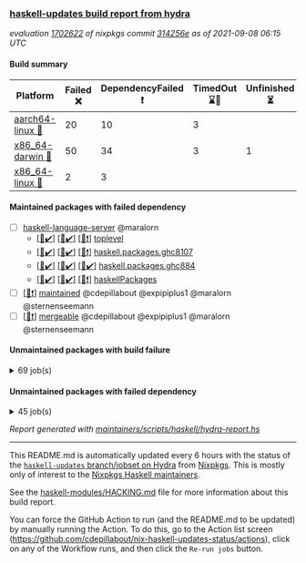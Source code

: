 ### [haskell-updates build report from hydra](https://hydra.nixos.org/jobset/nixpkgs/haskell-updates)
*evaluation [1702622](https://hydra.nixos.org/eval/1702622) of nixpkgs commit [314256e](https://github.com/NixOS/nixpkgs/commits/314256eb0fc76328f629f3c36757a9b33a4e7860) as of 2021-09-08 06:15 UTC*
#### Build summary

 | Platform | Failed :x: | DependencyFailed :heavy_exclamation_mark: | TimedOut :hourglass::no_entry_sign: | Unfinished :hourglass_flowing_sand: | Success :heavy_check_mark: | 
 | --- | --- | --- | --- | --- | --- | 
 | [aarch64-linux :iphone:](https://hydra.nixos.org/eval/1702622?filter=.aarch64-linux) | 20 | 10 | 3 |  | 6700 | 
 | [x86_64-darwin :apple:](https://hydra.nixos.org/eval/1702622?filter=.x86_64-darwin) | 50 | 34 | 3 | 1 | 6596 | 
 | [x86_64-linux :penguin:](https://hydra.nixos.org/eval/1702622?filter=.x86_64-linux) | 2 | 3 |  |  | 6771 | 
#### Maintained packages with failed dependency
- [ ] [haskell-language-server](https://hydra.nixos.org/eval/1702622?filter=haskell-language-server) @maralorn
  - [[:iphone::heavy_check_mark:]](https://hydra.nixos.org/build/152362454) [[:apple::heavy_check_mark:]](https://hydra.nixos.org/build/152362446) [[:penguin::heavy_exclamation_mark:]](https://hydra.nixos.org/build/152362448) [toplevel](https://hydra.nixos.org/eval/1702622?filter=haskell-language-server)
  - [[:iphone::heavy_check_mark:]](https://hydra.nixos.org/build/152362456) [[:apple::heavy_check_mark:]](https://hydra.nixos.org/build/152362422) [[:penguin::heavy_exclamation_mark:]](https://hydra.nixos.org/build/152362487) [haskell.packages.ghc8107](https://hydra.nixos.org/eval/1702622?filter=haskell.packages.ghc8107.haskell-language-server)
  - [[:iphone::heavy_check_mark:]](https://hydra.nixos.org/build/152316667) [[:apple::heavy_check_mark:]](https://hydra.nixos.org/build/152314885) [[:penguin::heavy_check_mark:]](https://hydra.nixos.org/build/152322826) [haskell.packages.ghc884](https://hydra.nixos.org/eval/1702622?filter=haskell.packages.ghc884.haskell-language-server)
  - [[:iphone::heavy_check_mark:]](https://hydra.nixos.org/build/152362445) [[:apple::heavy_check_mark:]](https://hydra.nixos.org/build/152362419) [[:penguin::heavy_exclamation_mark:]](https://hydra.nixos.org/build/152362447) [haskellPackages](https://hydra.nixos.org/eval/1702622?filter=haskellPackages.haskell-language-server)
- [ ] [[:penguin::heavy_exclamation_mark:]](https://hydra.nixos.org/build/152373448) [maintained](https://hydra.nixos.org/eval/1702622?filter=maintained) @cdepillabout @expipiplus1 @maralorn @sternenseemann
- [ ] [[:penguin::heavy_exclamation_mark:]](https://hydra.nixos.org/build/152362500) [mergeable](https://hydra.nixos.org/eval/1702622?filter=mergeable) @cdepillabout @expipiplus1 @maralorn @sternenseemann
#### Unmaintained packages with build failure
<details><summary>69 job(s) </summary>

- [ ] [[:iphone::heavy_check_mark:]](https://hydra.nixos.org/build/152321470) [[:apple::x:]](https://hydra.nixos.org/build/152318672) [[:penguin::heavy_check_mark:]](https://hydra.nixos.org/build/152322782) [haskellPackages.FractalArt](https://hydra.nixos.org/eval/1702622?filter=haskellPackages.FractalArt) 
- [ ] [[:iphone::x:]](https://hydra.nixos.org/build/151723150) [[:apple::heavy_check_mark:]](https://hydra.nixos.org/build/151731482) [[:penguin::heavy_check_mark:]](https://hydra.nixos.org/build/151717379) [haskellPackages.HsASA](https://hydra.nixos.org/eval/1702622?filter=haskellPackages.HsASA) 
- [ ] [[:iphone::x:]](https://hydra.nixos.org/build/152318988) [[:apple::heavy_check_mark:]](https://hydra.nixos.org/build/152317031) [[:penguin::heavy_check_mark:]](https://hydra.nixos.org/build/152319415) [haskellPackages.OrderedBits](https://hydra.nixos.org/eval/1702622?filter=haskellPackages.OrderedBits) 
- [ ] [[:iphone::x:]](https://hydra.nixos.org/build/152323302) [[:apple::heavy_check_mark:]](https://hydra.nixos.org/build/152318404) [[:penguin::heavy_check_mark:]](https://hydra.nixos.org/build/152318942) [haskellPackages.accelerate-llvm](https://hydra.nixos.org/eval/1702622?filter=haskellPackages.accelerate-llvm) 
- [ ] [[:iphone::x:]](https://hydra.nixos.org/build/151975782) [[:apple::heavy_check_mark:]](https://hydra.nixos.org/build/151975423) [[:penguin::heavy_check_mark:]](https://hydra.nixos.org/build/151977034) [haskellPackages.cdar-mBound](https://hydra.nixos.org/eval/1702622?filter=haskellPackages.cdar-mBound) 
- [ ] [[:iphone::heavy_check_mark:]](https://hydra.nixos.org/build/151717421) [[:apple::x:]](https://hydra.nixos.org/build/151730444) [[:penguin::heavy_check_mark:]](https://hydra.nixos.org/build/151719104) [haskellPackages.chiphunk](https://hydra.nixos.org/eval/1702622?filter=haskellPackages.chiphunk) 
- [ ] [[:iphone::heavy_check_mark:]](https://hydra.nixos.org/build/151970661) [[:apple::x:]](https://hydra.nixos.org/build/151977550) [[:penguin::heavy_check_mark:]](https://hydra.nixos.org/build/151978850) [haskellPackages.di-core](https://hydra.nixos.org/eval/1702622?filter=haskellPackages.di-core) 
- [ ] [[:iphone::heavy_check_mark:]](https://hydra.nixos.org/build/151724586) [[:apple::x:]](https://hydra.nixos.org/build/151715416) [[:penguin::heavy_check_mark:]](https://hydra.nixos.org/build/151723716) [haskellPackages.discount](https://hydra.nixos.org/eval/1702622?filter=haskellPackages.discount) 
- [ ] [[:iphone::heavy_check_mark:]](https://hydra.nixos.org/build/151722308) [[:apple::x:]](https://hydra.nixos.org/build/151717848) [[:penguin::heavy_check_mark:]](https://hydra.nixos.org/build/151715159) [haskellPackages.diskhash](https://hydra.nixos.org/eval/1702622?filter=haskellPackages.diskhash) 
- [ ] [[:iphone::x:]](https://hydra.nixos.org/build/151719661) [[:apple::x:]](https://hydra.nixos.org/build/151735374) [[:penguin::heavy_check_mark:]](https://hydra.nixos.org/build/151725956) [haskellPackages.easytensor](https://hydra.nixos.org/eval/1702622?filter=haskellPackages.easytensor) 
- [ ] [[:iphone::heavy_check_mark:]](https://hydra.nixos.org/build/152315881) [[:apple::x:]](https://hydra.nixos.org/build/152318892) [[:penguin::heavy_check_mark:]](https://hydra.nixos.org/build/152314763) [haskellPackages.epub-tools](https://hydra.nixos.org/eval/1702622?filter=haskellPackages.epub-tools) 
- [ ] [[:iphone::heavy_check_mark:]](https://hydra.nixos.org/build/152318977) [[:apple::x:]](https://hydra.nixos.org/build/152318064) [[:penguin::heavy_check_mark:]](https://hydra.nixos.org/build/152319197) [haskellPackages.exinst](https://hydra.nixos.org/eval/1702622?filter=haskellPackages.exinst) 
- [ ] [[:iphone::heavy_check_mark:]](https://hydra.nixos.org/build/151730435) [[:apple::x:]](https://hydra.nixos.org/build/151723038) [[:penguin::heavy_check_mark:]](https://hydra.nixos.org/build/151729481) [haskellPackages.float128](https://hydra.nixos.org/eval/1702622?filter=haskellPackages.float128) 
- [ ] [[:iphone::x:]](https://hydra.nixos.org/build/151727007) [[:apple::heavy_check_mark:]](https://hydra.nixos.org/build/151722041) [[:penguin::heavy_check_mark:]](https://hydra.nixos.org/build/151715089) [haskellPackages.freetype2](https://hydra.nixos.org/eval/1702622?filter=haskellPackages.freetype2) 
- [ ] [[:iphone::heavy_check_mark:]](https://hydra.nixos.org/build/152324859) [[:apple::x:]](https://hydra.nixos.org/build/152316779) [[:penguin::heavy_check_mark:]](https://hydra.nixos.org/build/152317315) [haskellPackages.gi-gdkx11](https://hydra.nixos.org/eval/1702622?filter=haskellPackages.gi-gdkx11) 
- [ ] [[:iphone::x:]](https://hydra.nixos.org/build/151727306) [[:penguin::heavy_check_mark:]](https://hydra.nixos.org/build/151724718) [haskellPackages.gnome-keyring](https://hydra.nixos.org/eval/1702622?filter=haskellPackages.gnome-keyring) 
- [ ] [[:iphone::heavy_check_mark:]](https://hydra.nixos.org/build/152319877) [[:apple::x:]](https://hydra.nixos.org/build/152317687) [[:penguin::heavy_check_mark:]](https://hydra.nixos.org/build/152315220) [haskellPackages.gtk-traymanager](https://hydra.nixos.org/eval/1702622?filter=haskellPackages.gtk-traymanager) 
- [ ] [[:iphone::heavy_check_mark:]](https://hydra.nixos.org/build/152323277) [[:apple::x:]](https://hydra.nixos.org/build/152318685) [[:penguin::heavy_check_mark:]](https://hydra.nixos.org/build/152318788) [haskellPackages.hamid](https://hydra.nixos.org/eval/1702622?filter=haskellPackages.hamid) 
- [ ] [[:iphone::heavy_check_mark:]](https://hydra.nixos.org/build/151725530) [[:apple::x:]](https://hydra.nixos.org/build/151724884) [[:penguin::heavy_check_mark:]](https://hydra.nixos.org/build/151728947) [haskellPackages.hid](https://hydra.nixos.org/eval/1702622?filter=haskellPackages.hid) 
- [ ] [[:iphone::heavy_check_mark:]](https://hydra.nixos.org/build/152322895) [[:apple::x:]](https://hydra.nixos.org/build/152317465) [[:penguin::heavy_check_mark:]](https://hydra.nixos.org/build/152317119) [haskellPackages.higher-leveldb](https://hydra.nixos.org/eval/1702622?filter=haskellPackages.higher-leveldb) 
- [ ] [[:iphone::heavy_check_mark:]](https://hydra.nixos.org/build/152314408) [[:apple::x:]](https://hydra.nixos.org/build/152322578) [[:penguin::heavy_check_mark:]](https://hydra.nixos.org/build/152316799) [haskellPackages.highlight](https://hydra.nixos.org/eval/1702622?filter=haskellPackages.highlight) 
- [ ] [[:iphone::heavy_check_mark:]](https://hydra.nixos.org/build/152362455) [[:apple::heavy_check_mark:]](https://hydra.nixos.org/build/152362485) [[:penguin::x:]](https://hydra.nixos.org/build/152362480) [haskellPackages.hls-splice-plugin](https://hydra.nixos.org/eval/1702622?filter=haskellPackages.hls-splice-plugin) 
- [ ] [[:iphone::heavy_check_mark:]](https://hydra.nixos.org/build/152316945) [[:apple::x:]](https://hydra.nixos.org/build/152314988) [[:penguin::heavy_check_mark:]](https://hydra.nixos.org/build/152317393) [haskellPackages.hmatrix-morpheus](https://hydra.nixos.org/eval/1702622?filter=haskellPackages.hmatrix-morpheus) 
- [ ] [[:iphone::heavy_check_mark:]](https://hydra.nixos.org/build/151731650) [[:apple::x:]](https://hydra.nixos.org/build/151721565) [[:penguin::heavy_check_mark:]](https://hydra.nixos.org/build/151730119) [haskellPackages.hmidi](https://hydra.nixos.org/eval/1702622?filter=haskellPackages.hmidi) 
- [ ] [[:iphone::x:]](https://hydra.nixos.org/build/152321604) [[:apple::heavy_check_mark:]](https://hydra.nixos.org/build/152319918) [[:penguin::heavy_check_mark:]](https://hydra.nixos.org/build/152324298) [haskellPackages.hq](https://hydra.nixos.org/eval/1702622?filter=haskellPackages.hq) 
- [ ] [[:iphone::heavy_check_mark:]](https://hydra.nixos.org/build/151976717) [[:apple::x:]](https://hydra.nixos.org/build/151973170) [[:penguin::heavy_check_mark:]](https://hydra.nixos.org/build/151975997) [haskellPackages.hs](https://hydra.nixos.org/eval/1702622?filter=haskellPackages.hs) 
- [ ] [[:iphone::heavy_check_mark:]](https://hydra.nixos.org/build/151730025) [[:apple::x:]](https://hydra.nixos.org/build/151733963) [[:penguin::heavy_check_mark:]](https://hydra.nixos.org/build/151718516) [haskellPackages.hsshellscript](https://hydra.nixos.org/eval/1702622?filter=haskellPackages.hsshellscript) 
- [ ] [[:iphone::heavy_check_mark:]](https://hydra.nixos.org/build/151731588) [[:apple::x:]](https://hydra.nixos.org/build/151727903) [[:penguin::heavy_check_mark:]](https://hydra.nixos.org/build/151734139) [haskellPackages.hssourceinfo](https://hydra.nixos.org/eval/1702622?filter=haskellPackages.hssourceinfo) 
- [ ] [[:iphone::heavy_check_mark:]](https://hydra.nixos.org/build/151730332) [[:apple::x:]](https://hydra.nixos.org/build/151718342) [[:penguin::heavy_check_mark:]](https://hydra.nixos.org/build/151718449) [haskellPackages.huckleberry](https://hydra.nixos.org/eval/1702622?filter=haskellPackages.huckleberry) 
- [ ] [[:iphone::heavy_check_mark:]](https://hydra.nixos.org/build/151972026) [[:apple::x:]](https://hydra.nixos.org/build/151980521) [[:penguin::heavy_check_mark:]](https://hydra.nixos.org/build/151979069) [haskellPackages.ipcvar](https://hydra.nixos.org/eval/1702622?filter=haskellPackages.ipcvar) 
- [ ] [[:iphone::heavy_check_mark:]](https://hydra.nixos.org/build/151720909) [[:apple::x:]](https://hydra.nixos.org/build/151722888) [[:penguin::heavy_check_mark:]](https://hydra.nixos.org/build/151715932) [haskellPackages.keep-alive](https://hydra.nixos.org/eval/1702622?filter=haskellPackages.keep-alive) 
- [ ] [[:iphone::x:]](https://hydra.nixos.org/build/151734395) [[:apple::heavy_check_mark:]](https://hydra.nixos.org/build/151731771) [[:penguin::heavy_check_mark:]](https://hydra.nixos.org/build/151722294) [haskellPackages.libBF](https://hydra.nixos.org/eval/1702622?filter=haskellPackages.libBF) 
- [ ] [[:iphone::heavy_check_mark:]](https://hydra.nixos.org/build/152316328) [[:apple::x:]](https://hydra.nixos.org/build/152319378) [[:penguin::heavy_check_mark:]](https://hydra.nixos.org/build/152314071) [haskellPackages.loc](https://hydra.nixos.org/eval/1702622?filter=haskellPackages.loc) 
- [ ] [[:iphone::x:]](https://hydra.nixos.org/build/151721890) [[:apple::heavy_check_mark:]](https://hydra.nixos.org/build/151717720) [[:penguin::heavy_check_mark:]](https://hydra.nixos.org/build/151715215) [haskellPackages.long-double](https://hydra.nixos.org/eval/1702622?filter=haskellPackages.long-double) 
- [ ] [[:iphone::heavy_check_mark:]](https://hydra.nixos.org/build/152320614) [[:apple::x:]](https://hydra.nixos.org/build/152323310) [[:penguin::heavy_check_mark:]](https://hydra.nixos.org/build/152318070) [haskellPackages.mediawiki2latex](https://hydra.nixos.org/eval/1702622?filter=haskellPackages.mediawiki2latex) 
- [ ] [[:iphone::heavy_check_mark:]](https://hydra.nixos.org/build/151973124) [[:apple::x:]](https://hydra.nixos.org/build/151972400) [[:penguin::heavy_check_mark:]](https://hydra.nixos.org/build/151974760) [haskellPackages.mercury-api](https://hydra.nixos.org/eval/1702622?filter=haskellPackages.mercury-api) 
- [ ] [[:iphone::heavy_check_mark:]](https://hydra.nixos.org/build/151732196) [[:apple::x:]](https://hydra.nixos.org/build/151725784) [[:penguin::heavy_check_mark:]](https://hydra.nixos.org/build/151731126) [haskellPackages.nano-cryptr](https://hydra.nixos.org/eval/1702622?filter=haskellPackages.nano-cryptr) 
- [ ] [[:iphone::x:]](https://hydra.nixos.org/build/152321381) [[:apple::heavy_check_mark:]](https://hydra.nixos.org/build/152317748) [[:penguin::heavy_check_mark:]](https://hydra.nixos.org/build/152318406) [haskellPackages.nlopt-haskell](https://hydra.nixos.org/eval/1702622?filter=haskellPackages.nlopt-haskell) 
- [ ] [[:iphone::heavy_check_mark:]](https://hydra.nixos.org/build/152315768) [[:apple::x:]](https://hydra.nixos.org/build/152320030) [[:penguin::heavy_check_mark:]](https://hydra.nixos.org/build/152317433) [haskellPackages.nri-prelude](https://hydra.nixos.org/eval/1702622?filter=haskellPackages.nri-prelude) 
- [ ] [[:iphone::heavy_check_mark:]](https://hydra.nixos.org/build/152315197) [[:apple::x:]](https://hydra.nixos.org/build/152324890) [[:penguin::heavy_check_mark:]](https://hydra.nixos.org/build/152321940) [haskellPackages.opencv](https://hydra.nixos.org/eval/1702622?filter=haskellPackages.opencv) 
- [ ] [[:iphone::heavy_check_mark:]](https://hydra.nixos.org/build/152317067) [[:apple::x:]](https://hydra.nixos.org/build/152318034) [[:penguin::heavy_check_mark:]](https://hydra.nixos.org/build/152324236) [haskellPackages.persistent-pagination](https://hydra.nixos.org/eval/1702622?filter=haskellPackages.persistent-pagination) 
- [ ] [[:iphone::x:]](https://hydra.nixos.org/build/151717765) [[:apple::heavy_check_mark:]](https://hydra.nixos.org/build/151718317) [[:penguin::heavy_check_mark:]](https://hydra.nixos.org/build/151717284) [haskellPackages.picosat](https://hydra.nixos.org/eval/1702622?filter=haskellPackages.picosat) 
- [ ] [[:iphone::heavy_check_mark:]](https://hydra.nixos.org/build/152322477) [[:apple::x:]](https://hydra.nixos.org/build/152318725) [[:penguin::heavy_check_mark:]](https://hydra.nixos.org/build/152318733) [haskellPackages.ping-wrapper](https://hydra.nixos.org/eval/1702622?filter=haskellPackages.ping-wrapper) 
- [ ] [[:iphone::heavy_check_mark:]](https://hydra.nixos.org/build/152317504) [[:apple::x:]](https://hydra.nixos.org/build/152321444) [[:penguin::heavy_check_mark:]](https://hydra.nixos.org/build/152323212) [haskellPackages.pipes-zlib](https://hydra.nixos.org/eval/1702622?filter=haskellPackages.pipes-zlib) 
- [ ] [[:iphone::x:]](https://hydra.nixos.org/build/152317771) [[:apple::heavy_check_mark:]](https://hydra.nixos.org/build/152322344) [[:penguin::heavy_check_mark:]](https://hydra.nixos.org/build/152321433) [haskellPackages.poker](https://hydra.nixos.org/eval/1702622?filter=haskellPackages.poker) 
- [ ] [[:iphone::heavy_check_mark:]](https://hydra.nixos.org/build/152315755) [[:apple::x:]](https://hydra.nixos.org/build/152315613) [[:penguin::heavy_check_mark:]](https://hydra.nixos.org/build/152320749) [haskellPackages.posix-socket](https://hydra.nixos.org/eval/1702622?filter=haskellPackages.posix-socket) 
- [ ] [[:iphone::heavy_check_mark:]](https://hydra.nixos.org/build/152318645) [[:apple::x:]](https://hydra.nixos.org/build/152314187) [[:penguin::heavy_check_mark:]](https://hydra.nixos.org/build/152318762) [haskellPackages.posix-timer](https://hydra.nixos.org/eval/1702622?filter=haskellPackages.posix-timer) 
- [ ] [[:iphone::heavy_check_mark:]](https://hydra.nixos.org/build/152322336) [[:apple::x:]](https://hydra.nixos.org/build/152316800) [[:penguin::heavy_check_mark:]](https://hydra.nixos.org/build/152319899) [haskellPackages.pthread](https://hydra.nixos.org/eval/1702622?filter=haskellPackages.pthread) 
- [ ] [[:iphone::x:]](https://hydra.nixos.org/build/152323662) [[:apple::heavy_check_mark:]](https://hydra.nixos.org/build/152320310) [[:penguin::heavy_check_mark:]](https://hydra.nixos.org/build/152323882) [haskellPackages.ptr-poker](https://hydra.nixos.org/eval/1702622?filter=haskellPackages.ptr-poker) 
- [ ] [[:iphone::heavy_check_mark:]](https://hydra.nixos.org/build/152321534) [[:apple::x:]](https://hydra.nixos.org/build/152319240) [[:penguin::heavy_check_mark:]](https://hydra.nixos.org/build/152321059) [haskellPackages.sandwich-webdriver](https://hydra.nixos.org/eval/1702622?filter=haskellPackages.sandwich-webdriver) 
- [ ] [[:iphone::heavy_check_mark:]](https://hydra.nixos.org/build/151733838) [[:apple::x:]](https://hydra.nixos.org/build/151720401) [[:penguin::heavy_check_mark:]](https://hydra.nixos.org/build/151727935) [haskellPackages.sdp](https://hydra.nixos.org/eval/1702622?filter=haskellPackages.sdp) 
- [ ] [[:iphone::heavy_check_mark:]](https://hydra.nixos.org/build/151716733) [[:apple::x:]](https://hydra.nixos.org/build/151724083) [[:penguin::heavy_check_mark:]](https://hydra.nixos.org/build/151731829) [haskellPackages.select](https://hydra.nixos.org/eval/1702622?filter=haskellPackages.select) 
- [ ] [[:iphone::x:]](https://hydra.nixos.org/build/152316003) [[:apple::x:]](https://hydra.nixos.org/build/152324933) [[:penguin::x:]](https://hydra.nixos.org/build/152322512) [haskellPackages.servant-benchmark](https://hydra.nixos.org/eval/1702622?filter=haskellPackages.servant-benchmark) 
- [ ] [[:iphone::heavy_check_mark:]](https://hydra.nixos.org/build/151722023) [[:apple::x:]](https://hydra.nixos.org/build/151725640) [[:penguin::heavy_check_mark:]](https://hydra.nixos.org/build/151721209) [haskellPackages.shared-memory](https://hydra.nixos.org/eval/1702622?filter=haskellPackages.shared-memory) 
- [ ] [[:iphone::x:]](https://hydra.nixos.org/build/151724291) [[:apple::heavy_check_mark:]](https://hydra.nixos.org/build/151730287) [[:penguin::heavy_check_mark:]](https://hydra.nixos.org/build/151725543) [haskellPackages.stm-queue](https://hydra.nixos.org/eval/1702622?filter=haskellPackages.stm-queue) 
- [ ] [[:iphone::heavy_check_mark:]](https://hydra.nixos.org/build/151718182) [[:apple::x:]](https://hydra.nixos.org/build/151734484) [[:penguin::heavy_check_mark:]](https://hydra.nixos.org/build/151722691) [haskellPackages.sysinfo](https://hydra.nixos.org/eval/1702622?filter=haskellPackages.sysinfo) 
- [ ] [[:iphone::heavy_check_mark:]](https://hydra.nixos.org/build/152323915) [[:apple::x:]](https://hydra.nixos.org/build/152319234) [[:penguin::heavy_check_mark:]](https://hydra.nixos.org/build/152317650) [haskellPackages.tailfile-hinotify](https://hydra.nixos.org/eval/1702622?filter=haskellPackages.tailfile-hinotify) 
- [ ] [[:iphone::heavy_check_mark:]](https://hydra.nixos.org/build/152317732) [[:apple::x:]](https://hydra.nixos.org/build/152319702) [[:penguin::heavy_check_mark:]](https://hydra.nixos.org/build/152315331) [haskellPackages.thyme](https://hydra.nixos.org/eval/1702622?filter=haskellPackages.thyme) 
- [ ] [[:iphone::x:]](https://hydra.nixos.org/build/152315339) [[:apple::heavy_check_mark:]](https://hydra.nixos.org/build/152322930) [[:penguin::heavy_check_mark:]](https://hydra.nixos.org/build/152320887) [haskellPackages.type-natural](https://hydra.nixos.org/eval/1702622?filter=haskellPackages.type-natural) 
- [ ] [[:iphone::heavy_check_mark:]](https://hydra.nixos.org/build/152317511) [[:apple::x:]](https://hydra.nixos.org/build/152322959) [[:penguin::heavy_check_mark:]](https://hydra.nixos.org/build/152320948) [haskellPackages.tz](https://hydra.nixos.org/eval/1702622?filter=haskellPackages.tz) 
- [ ] [[:iphone::x:]](https://hydra.nixos.org/build/151726243) [[:apple::heavy_check_mark:]](https://hydra.nixos.org/build/151732370) [[:penguin::heavy_check_mark:]](https://hydra.nixos.org/build/151715865) [haskellPackages.unicode-properties](https://hydra.nixos.org/eval/1702622?filter=haskellPackages.unicode-properties) 
- [ ] [[:iphone::x:]](https://hydra.nixos.org/build/151730218) [[:apple::heavy_check_mark:]](https://hydra.nixos.org/build/151734842) [[:penguin::heavy_check_mark:]](https://hydra.nixos.org/build/151725675) [haskellPackages.wiringPi](https://hydra.nixos.org/eval/1702622?filter=haskellPackages.wiringPi) 
- [ ] [[:iphone::heavy_check_mark:]](https://hydra.nixos.org/build/151728215) [[:apple::x:]](https://hydra.nixos.org/build/151728055) [[:penguin::heavy_check_mark:]](https://hydra.nixos.org/build/151718500) [tests.haskell.writers](https://hydra.nixos.org/eval/1702622?filter=tests.haskell.writers) 
- [ ] [[:iphone::x:]](https://hydra.nixos.org/build/152323598) [[:apple::heavy_check_mark:]](https://hydra.nixos.org/build/152318668) [[:penguin::heavy_check_mark:]](https://hydra.nixos.org/build/152323052) [haskellPackages.x86-64bit](https://hydra.nixos.org/eval/1702622?filter=haskellPackages.x86-64bit) 
- [ ] [[:iphone::heavy_check_mark:]](https://hydra.nixos.org/build/151726806) [[:apple::x:]](https://hydra.nixos.org/build/151718927) [[:penguin::heavy_check_mark:]](https://hydra.nixos.org/build/151717638) [haskellPackages.xmonad-utils](https://hydra.nixos.org/eval/1702622?filter=haskellPackages.xmonad-utils) 
- [ ] [[:iphone::heavy_check_mark:]](https://hydra.nixos.org/build/151723111) [[:apple::x:]](https://hydra.nixos.org/build/151731162) [[:penguin::heavy_check_mark:]](https://hydra.nixos.org/build/151734781) [haskellPackages.yoga](https://hydra.nixos.org/eval/1702622?filter=haskellPackages.yoga) 
- [ ] [[:iphone::heavy_check_mark:]](https://hydra.nixos.org/build/152315400) [[:apple::x:]](https://hydra.nixos.org/build/152316866) [[:penguin::heavy_check_mark:]](https://hydra.nixos.org/build/152319902) [haskellPackages.zip](https://hydra.nixos.org/eval/1702622?filter=haskellPackages.zip) 
- [ ] [[:iphone::heavy_check_mark:]](https://hydra.nixos.org/build/151725271) [[:apple::x:]](https://hydra.nixos.org/build/151727468) [[:penguin::heavy_check_mark:]](https://hydra.nixos.org/build/151723906) [haskellPackages.zot](https://hydra.nixos.org/eval/1702622?filter=haskellPackages.zot) 
- [ ] [[:iphone::heavy_check_mark:]](https://hydra.nixos.org/build/151731820) [[:apple::x:]](https://hydra.nixos.org/build/151720934) [[:penguin::heavy_check_mark:]](https://hydra.nixos.org/build/151731961) [haskellPackages.zxcvbn-c](https://hydra.nixos.org/eval/1702622?filter=haskellPackages.zxcvbn-c) 
</details>

#### Unmaintained packages with failed dependency
<details><summary>45 job(s) </summary>

- [ ] [[:iphone::heavy_exclamation_mark:]](https://hydra.nixos.org/build/152319718) [[:apple::heavy_check_mark:]](https://hydra.nixos.org/build/152322765) [[:penguin::heavy_check_mark:]](https://hydra.nixos.org/build/152313831) [haskellPackages.PrimitiveArray](https://hydra.nixos.org/eval/1702622?filter=haskellPackages.PrimitiveArray) 
- [ ] [[:iphone::heavy_check_mark:]](https://hydra.nixos.org/build/152323555) [[:apple::heavy_exclamation_mark:]](https://hydra.nixos.org/build/152317000) [[:penguin::heavy_check_mark:]](https://hydra.nixos.org/build/152314720) [haskellPackages.antiope-es](https://hydra.nixos.org/eval/1702622?filter=haskellPackages.antiope-es) 
- [ ] [[:iphone::heavy_check_mark:]](https://hydra.nixos.org/build/152324611) [[:apple::heavy_exclamation_mark:]](https://hydra.nixos.org/build/152320103) [[:penguin::heavy_check_mark:]](https://hydra.nixos.org/build/152321624) [haskellPackages.di](https://hydra.nixos.org/eval/1702622?filter=haskellPackages.di) 
- [ ] [[:iphone::heavy_check_mark:]](https://hydra.nixos.org/build/152320118) [[:apple::heavy_exclamation_mark:]](https://hydra.nixos.org/build/152321828) [[:penguin::heavy_check_mark:]](https://hydra.nixos.org/build/152321192) [haskellPackages.di-df1](https://hydra.nixos.org/eval/1702622?filter=haskellPackages.di-df1) 
- [ ] [[:iphone::heavy_check_mark:]](https://hydra.nixos.org/build/151976403) [[:apple::heavy_exclamation_mark:]](https://hydra.nixos.org/build/151969531) [[:penguin::heavy_check_mark:]](https://hydra.nixos.org/build/151975800) [haskellPackages.di-handle](https://hydra.nixos.org/eval/1702622?filter=haskellPackages.di-handle) 
- [ ] [[:iphone::heavy_check_mark:]](https://hydra.nixos.org/build/151976595) [[:apple::heavy_exclamation_mark:]](https://hydra.nixos.org/build/151974573) [[:penguin::heavy_check_mark:]](https://hydra.nixos.org/build/151969665) [haskellPackages.di-monad](https://hydra.nixos.org/eval/1702622?filter=haskellPackages.di-monad) 
- [ ] [[:iphone::heavy_exclamation_mark:]](https://hydra.nixos.org/build/151716478) [[:apple::heavy_exclamation_mark:]](https://hydra.nixos.org/build/151719950) [[:penguin::heavy_check_mark:]](https://hydra.nixos.org/build/151728138) [haskellPackages.easytensor-vulkan](https://hydra.nixos.org/eval/1702622?filter=haskellPackages.easytensor-vulkan) 
- [ ] [[:iphone::heavy_check_mark:]](https://hydra.nixos.org/build/152323493) [[:apple::heavy_exclamation_mark:]](https://hydra.nixos.org/build/152318931) [[:penguin::heavy_check_mark:]](https://hydra.nixos.org/build/152323449) [haskellPackages.exinst-aeson](https://hydra.nixos.org/eval/1702622?filter=haskellPackages.exinst-aeson) 
- [ ] [[:iphone::heavy_check_mark:]](https://hydra.nixos.org/build/152323392) [[:apple::heavy_exclamation_mark:]](https://hydra.nixos.org/build/152317514) [[:penguin::heavy_check_mark:]](https://hydra.nixos.org/build/152316670) [haskellPackages.exinst-bytes](https://hydra.nixos.org/eval/1702622?filter=haskellPackages.exinst-bytes) 
- [ ] [[:iphone::heavy_check_mark:]](https://hydra.nixos.org/build/152322857) [[:apple::heavy_exclamation_mark:]](https://hydra.nixos.org/build/152319567) [[:penguin::heavy_check_mark:]](https://hydra.nixos.org/build/152318424) [haskellPackages.exinst-cereal](https://hydra.nixos.org/eval/1702622?filter=haskellPackages.exinst-cereal) 
- [ ] [[:iphone::heavy_check_mark:]](https://hydra.nixos.org/build/152321838) [[:apple::heavy_exclamation_mark:]](https://hydra.nixos.org/build/152318641) [[:penguin::heavy_check_mark:]](https://hydra.nixos.org/build/152315257) [haskellPackages.exinst-serialise](https://hydra.nixos.org/eval/1702622?filter=haskellPackages.exinst-serialise) 
- [ ] [[:iphone::heavy_check_mark:]](https://hydra.nixos.org/build/152316095) [[:apple::heavy_exclamation_mark:]](https://hydra.nixos.org/build/152319644) [[:penguin::heavy_check_mark:]](https://hydra.nixos.org/build/152323907) [haskellPackages.fastparser](https://hydra.nixos.org/eval/1702622?filter=haskellPackages.fastparser) 
- [ ] [[:iphone::heavy_exclamation_mark:]](https://hydra.nixos.org/build/152322429) [[:apple::heavy_check_mark:]](https://hydra.nixos.org/build/152317636) [[:penguin::heavy_check_mark:]](https://hydra.nixos.org/build/152320886) [haskellPackages.hmatrix-nlopt](https://hydra.nixos.org/eval/1702622?filter=haskellPackages.hmatrix-nlopt) 
- [ ] [[:iphone::heavy_exclamation_mark:]](https://hydra.nixos.org/build/152313822) [[:apple::heavy_check_mark:]](https://hydra.nixos.org/build/152322176) [[:penguin::heavy_check_mark:]](https://hydra.nixos.org/build/152314608) [haskellPackages.jsonifier](https://hydra.nixos.org/eval/1702622?filter=haskellPackages.jsonifier) 
- [ ] [[:iphone::heavy_check_mark:]](https://hydra.nixos.org/build/152320094) [[:apple::heavy_exclamation_mark:]](https://hydra.nixos.org/build/152316628) [[:penguin::heavy_check_mark:]](https://hydra.nixos.org/build/152314231) [haskellPackages.keenser](https://hydra.nixos.org/eval/1702622?filter=haskellPackages.keenser) 
- [ ] [[:iphone::heavy_check_mark:]](https://hydra.nixos.org/build/152321065) [[:apple::heavy_exclamation_mark:]](https://hydra.nixos.org/build/152316703) [[:penguin::heavy_check_mark:]](https://hydra.nixos.org/build/152320459) [haskellPackages.moto](https://hydra.nixos.org/eval/1702622?filter=haskellPackages.moto) 
- [ ] [[:iphone::heavy_check_mark:]](https://hydra.nixos.org/build/152322474) [[:apple::heavy_exclamation_mark:]](https://hydra.nixos.org/build/152318285) [[:penguin::heavy_check_mark:]](https://hydra.nixos.org/build/152315121) [haskellPackages.nri-env-parser](https://hydra.nixos.org/eval/1702622?filter=haskellPackages.nri-env-parser) 
- [ ] [[:iphone::heavy_check_mark:]](https://hydra.nixos.org/build/152314776) [[:apple::heavy_exclamation_mark:]](https://hydra.nixos.org/build/152321336) [[:penguin::heavy_check_mark:]](https://hydra.nixos.org/build/152315170) [haskellPackages.nri-http](https://hydra.nixos.org/eval/1702622?filter=haskellPackages.nri-http) 
- [ ] [[:iphone::heavy_check_mark:]](https://hydra.nixos.org/build/152314566) [[:apple::heavy_exclamation_mark:]](https://hydra.nixos.org/build/152324488) [[:penguin::heavy_check_mark:]](https://hydra.nixos.org/build/152314486) [haskellPackages.nri-observability](https://hydra.nixos.org/eval/1702622?filter=haskellPackages.nri-observability) 
- [ ] [[:iphone::heavy_check_mark:]](https://hydra.nixos.org/build/152320007) [[:apple::heavy_exclamation_mark:]](https://hydra.nixos.org/build/152322402) [[:penguin::heavy_check_mark:]](https://hydra.nixos.org/build/152320795) [haskellPackages.nri-redis](https://hydra.nixos.org/eval/1702622?filter=haskellPackages.nri-redis) 
- [ ] [[:iphone::heavy_check_mark:]](https://hydra.nixos.org/build/152317011) [[:apple::heavy_exclamation_mark:]](https://hydra.nixos.org/build/152323897) [[:penguin::heavy_check_mark:]](https://hydra.nixos.org/build/152317728) [haskellPackages.nri-test-encoding](https://hydra.nixos.org/eval/1702622?filter=haskellPackages.nri-test-encoding) 
- [ ] [[:iphone::heavy_check_mark:]](https://hydra.nixos.org/build/152321902) [[:apple::heavy_exclamation_mark:]](https://hydra.nixos.org/build/152322110) [[:penguin::heavy_check_mark:]](https://hydra.nixos.org/build/152313976) [haskellPackages.opencv-extra](https://hydra.nixos.org/eval/1702622?filter=haskellPackages.opencv-extra) 
- [ ] [[:iphone::heavy_exclamation_mark:]](https://hydra.nixos.org/build/152313984) [[:apple::heavy_check_mark:]](https://hydra.nixos.org/build/152316943) [[:penguin::heavy_check_mark:]](https://hydra.nixos.org/build/152315023) [haskellPackages.opentelemetry-extra](https://hydra.nixos.org/eval/1702622?filter=haskellPackages.opentelemetry-extra) 
- [ ] [[:iphone::heavy_exclamation_mark:]](https://hydra.nixos.org/build/152316356) [[:apple::heavy_check_mark:]](https://hydra.nixos.org/build/152314501) [[:penguin::heavy_check_mark:]](https://hydra.nixos.org/build/152316004) [haskellPackages.opentelemetry-lightstep](https://hydra.nixos.org/eval/1702622?filter=haskellPackages.opentelemetry-lightstep) 
- [ ] [[:iphone::heavy_check_mark:]](https://hydra.nixos.org/build/152322981) [[:apple::heavy_exclamation_mark:]](https://hydra.nixos.org/build/152315296) [[:penguin::heavy_check_mark:]](https://hydra.nixos.org/build/152315753) [haskellPackages.orgmode-parse](https://hydra.nixos.org/eval/1702622?filter=haskellPackages.orgmode-parse) 
- [ ] [[:iphone::heavy_check_mark:]](https://hydra.nixos.org/build/152316098) [[:apple::heavy_exclamation_mark:]](https://hydra.nixos.org/build/152314097) [[:penguin::heavy_check_mark:]](https://hydra.nixos.org/build/152324246) [haskellPackages.orgstat](https://hydra.nixos.org/eval/1702622?filter=haskellPackages.orgstat) 
- [ ] [[:iphone::heavy_check_mark:]](https://hydra.nixos.org/build/152320133) [[:apple::heavy_exclamation_mark:]](https://hydra.nixos.org/build/152322918) [[:penguin::heavy_check_mark:]](https://hydra.nixos.org/build/152318909) [haskellPackages.postgresql-replicant](https://hydra.nixos.org/eval/1702622?filter=haskellPackages.postgresql-replicant) 
- [ ] [[:iphone::heavy_exclamation_mark:]](https://hydra.nixos.org/build/151734558) [[:apple::heavy_check_mark:]](https://hydra.nixos.org/build/151724149) [[:penguin::heavy_check_mark:]](https://hydra.nixos.org/build/151716937) [haskellPackages.rounded](https://hydra.nixos.org/eval/1702622?filter=haskellPackages.rounded) 
- [ ] [[:iphone::heavy_check_mark:]](https://hydra.nixos.org/build/152314887) [[:apple::heavy_exclamation_mark:]](https://hydra.nixos.org/build/152314612) [[:penguin::heavy_check_mark:]](https://hydra.nixos.org/build/152314830) [haskellPackages.scan-metadata](https://hydra.nixos.org/eval/1702622?filter=haskellPackages.scan-metadata) 
- [ ] [[:iphone::heavy_check_mark:]](https://hydra.nixos.org/build/151727772) [[:apple::heavy_exclamation_mark:]](https://hydra.nixos.org/build/151721656) [[:penguin::heavy_check_mark:]](https://hydra.nixos.org/build/151728845) [haskellPackages.sdp-binary](https://hydra.nixos.org/eval/1702622?filter=haskellPackages.sdp-binary) 
- [ ] [[:iphone::heavy_check_mark:]](https://hydra.nixos.org/build/151728702) [[:apple::heavy_exclamation_mark:]](https://hydra.nixos.org/build/151730103) [[:penguin::heavy_check_mark:]](https://hydra.nixos.org/build/151723086) [haskellPackages.sdp-deepseq](https://hydra.nixos.org/eval/1702622?filter=haskellPackages.sdp-deepseq) 
- [ ] [[:iphone::heavy_check_mark:]](https://hydra.nixos.org/build/151735154) [[:apple::heavy_exclamation_mark:]](https://hydra.nixos.org/build/151716421) [[:penguin::heavy_check_mark:]](https://hydra.nixos.org/build/151716900) [haskellPackages.sdp-hashable](https://hydra.nixos.org/eval/1702622?filter=haskellPackages.sdp-hashable) 
- [ ] [[:iphone::heavy_check_mark:]](https://hydra.nixos.org/build/151733600) [[:apple::heavy_exclamation_mark:]](https://hydra.nixos.org/build/151722095) [[:penguin::heavy_check_mark:]](https://hydra.nixos.org/build/151728973) [haskellPackages.sdp-io](https://hydra.nixos.org/eval/1702622?filter=haskellPackages.sdp-io) 
- [ ] [[:iphone::heavy_check_mark:]](https://hydra.nixos.org/build/151717062) [[:apple::heavy_exclamation_mark:]](https://hydra.nixos.org/build/151731094) [[:penguin::heavy_check_mark:]](https://hydra.nixos.org/build/151728805) [haskellPackages.sdp-quickcheck](https://hydra.nixos.org/eval/1702622?filter=haskellPackages.sdp-quickcheck) 
- [ ] [[:iphone::heavy_check_mark:]](https://hydra.nixos.org/build/152323154) [[:apple::heavy_exclamation_mark:]](https://hydra.nixos.org/build/152322640) [[:penguin::heavy_check_mark:]](https://hydra.nixos.org/build/152315691) [haskellPackages.sdp4bytestring](https://hydra.nixos.org/eval/1702622?filter=haskellPackages.sdp4bytestring) 
- [ ] [[:iphone::heavy_check_mark:]](https://hydra.nixos.org/build/152316869) [[:apple::heavy_exclamation_mark:]](https://hydra.nixos.org/build/152320367) [[:penguin::heavy_check_mark:]](https://hydra.nixos.org/build/152319801) [haskellPackages.sdp4text](https://hydra.nixos.org/eval/1702622?filter=haskellPackages.sdp4text) 
- [ ] [[:iphone::heavy_check_mark:]](https://hydra.nixos.org/build/151974457) [[:apple::heavy_exclamation_mark:]](https://hydra.nixos.org/build/151977670) [[:penguin::heavy_check_mark:]](https://hydra.nixos.org/build/151970337) [haskellPackages.sdp4unordered](https://hydra.nixos.org/eval/1702622?filter=haskellPackages.sdp4unordered) 
- [ ] [[:iphone::heavy_check_mark:]](https://hydra.nixos.org/build/152317073) [[:apple::heavy_exclamation_mark:]](https://hydra.nixos.org/build/152321726) [[:penguin::heavy_check_mark:]](https://hydra.nixos.org/build/152316617) [haskellPackages.sdp4vector](https://hydra.nixos.org/eval/1702622?filter=haskellPackages.sdp4vector) 
- [ ] [[:iphone::heavy_exclamation_mark:]](https://hydra.nixos.org/build/152319278) [[:apple::heavy_check_mark:]](https://hydra.nixos.org/build/152323419) [[:penguin::heavy_check_mark:]](https://hydra.nixos.org/build/152314422) [haskellPackages.sized](https://hydra.nixos.org/eval/1702622?filter=haskellPackages.sized) 
- [ ] [[:iphone::heavy_exclamation_mark:]](https://hydra.nixos.org/build/151724163) [[:apple::heavy_check_mark:]](https://hydra.nixos.org/build/151719049) [[:penguin::heavy_check_mark:]](https://hydra.nixos.org/build/151732738) [haskellPackages.stm-actor](https://hydra.nixos.org/eval/1702622?filter=haskellPackages.stm-actor) 
- [ ] [taskell](https://hydra.nixos.org/eval/1702622?filter=taskell) 
  - [[:iphone::heavy_check_mark:]](https://hydra.nixos.org/build/152317998) [[:apple::heavy_exclamation_mark:]](https://hydra.nixos.org/build/152316135) [[:penguin::heavy_check_mark:]](https://hydra.nixos.org/build/152322551) [toplevel](https://hydra.nixos.org/eval/1702622?filter=taskell)
  - [[:iphone::heavy_check_mark:]](https://hydra.nixos.org/build/152315676) [[:apple::heavy_exclamation_mark:]](https://hydra.nixos.org/build/152323229) [[:penguin::heavy_check_mark:]](https://hydra.nixos.org/build/152315256) [haskellPackages](https://hydra.nixos.org/eval/1702622?filter=haskellPackages.taskell)
- [ ] [[:iphone::heavy_exclamation_mark:]](https://hydra.nixos.org/build/151730687) [[:apple::heavy_check_mark:]](https://hydra.nixos.org/build/151734719) [[:penguin::heavy_check_mark:]](https://hydra.nixos.org/build/151734090) [haskellPackages.unicode-names](https://hydra.nixos.org/eval/1702622?filter=haskellPackages.unicode-names) 
- [ ] [[:iphone::heavy_check_mark:]](https://hydra.nixos.org/build/151725525) [[:apple::heavy_exclamation_mark:]](https://hydra.nixos.org/build/151728544) [[:penguin::heavy_check_mark:]](https://hydra.nixos.org/build/151728445) [haskellPackages.xbattbar](https://hydra.nixos.org/eval/1702622?filter=haskellPackages.xbattbar) 
</details>

*Report generated with [maintainers/scripts/haskell/hydra-report.hs](https://github.com/NixOS/nixpkgs/blob/haskell-updates/maintainers/scripts/haskell/hydra-report.sh)*


----------------------------------------------------------------------

This README.md is automatically updated every 6 hours with the status of the
[`haskell-updates` branch/jobset on Hydra](https://hydra.nixos.org/jobset/nixpkgs/haskell-updates)
from [Nixpkgs](https://github.com/NixOS/nixpkgs).  This is mostly only of
interest to the [Nixpkgs Haskell maintainers](https://github.com/orgs/NixOS/teams/haskell).

See the
[haskell-modules/HACKING.md](https://github.com/NixOS/nixpkgs/blob/haskell-updates/pkgs/development/haskell-modules/HACKING.md)
file for more information about this build report.

You can force the GitHub Action to run (and the README.md to be updated) by
manually running the Action.  To do this, go to the Action list screen
(https://github.com/cdepillabout/nix-haskell-updates-status/actions),
click on any of the Workflow runs, and then click the `Re-run jobs` button.
